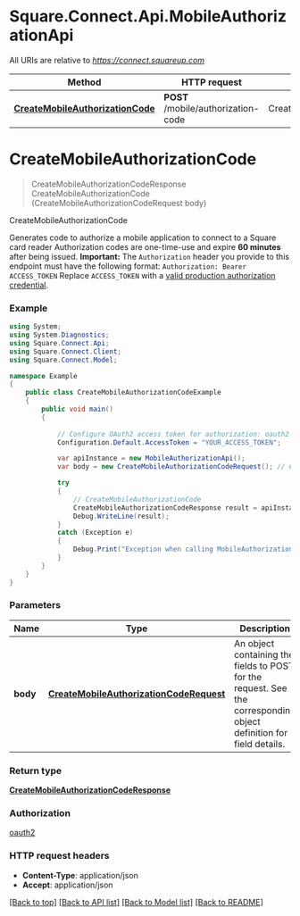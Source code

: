 # Square.Connect.Api.MobileAuthorizationApi

All URIs are relative to *https://connect.squareup.com*

Method | HTTP request | Description
------------- | ------------- | -------------
[**CreateMobileAuthorizationCode**](MobileAuthorizationApi.md#createmobileauthorizationcode) | **POST** /mobile/authorization-code | CreateMobileAuthorizationCode


<a name="createmobileauthorizationcode"></a>
# **CreateMobileAuthorizationCode**
> CreateMobileAuthorizationCodeResponse CreateMobileAuthorizationCode (CreateMobileAuthorizationCodeRequest body)

CreateMobileAuthorizationCode

Generates code to authorize a mobile application to connect to a Square card reader  Authorization codes are one-time-use and expire __60 minutes__ after being issued.  __Important:__ The `Authorization` header you provide to this endpoint must have the following format:  ``` Authorization: Bearer ACCESS_TOKEN ```  Replace `ACCESS_TOKEN` with a [valid production authorization credential](/docs/build-basics/access-tokens).

### Example
```csharp
using System;
using System.Diagnostics;
using Square.Connect.Api;
using Square.Connect.Client;
using Square.Connect.Model;

namespace Example
{
    public class CreateMobileAuthorizationCodeExample
    {
        public void main()
        {
            
            // Configure OAuth2 access token for authorization: oauth2
            Configuration.Default.AccessToken = "YOUR_ACCESS_TOKEN";

            var apiInstance = new MobileAuthorizationApi();
            var body = new CreateMobileAuthorizationCodeRequest(); // CreateMobileAuthorizationCodeRequest | An object containing the fields to POST for the request.  See the corresponding object definition for field details.

            try
            {
                // CreateMobileAuthorizationCode
                CreateMobileAuthorizationCodeResponse result = apiInstance.CreateMobileAuthorizationCode(body);
                Debug.WriteLine(result);
            }
            catch (Exception e)
            {
                Debug.Print("Exception when calling MobileAuthorizationApi.CreateMobileAuthorizationCode: " + e.Message );
            }
        }
    }
}
```

### Parameters

Name | Type | Description  | Notes
------------- | ------------- | ------------- | -------------
 **body** | [**CreateMobileAuthorizationCodeRequest**](CreateMobileAuthorizationCodeRequest.md)| An object containing the fields to POST for the request.  See the corresponding object definition for field details. | 

### Return type

[**CreateMobileAuthorizationCodeResponse**](CreateMobileAuthorizationCodeResponse.md)

### Authorization

[oauth2](../README.md#oauth2)

### HTTP request headers

 - **Content-Type**: application/json
 - **Accept**: application/json

[[Back to top]](#) [[Back to API list]](../README.md#documentation-for-api-endpoints) [[Back to Model list]](../README.md#documentation-for-models) [[Back to README]](../README.md)

